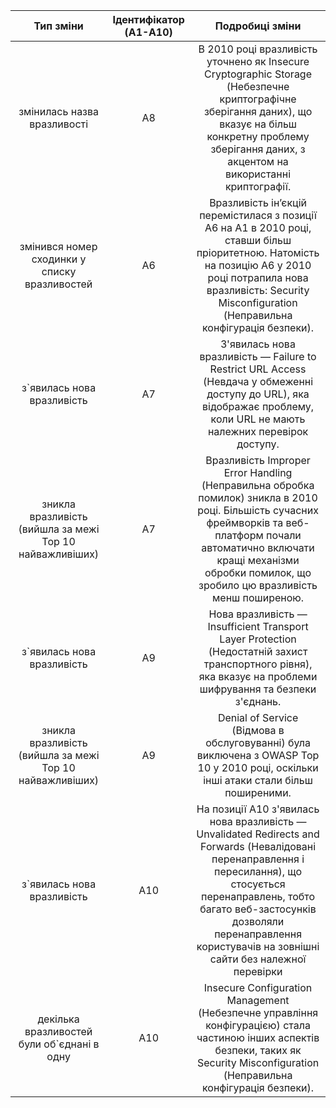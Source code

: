| Тип зміни | Ідентифікатор (A1-A10) | Подробиці зміни |
|:---:|:---:|:---:|
| змінилась назва вразливості | A8 | В 2010 році вразливість уточнено як Insecure Cryptographic Storage (Небезпечне криптографічне зберігання даних), що вказує на більш конкретну проблему зберігання даних, з акцентом на використанні криптографії. |
| змінився номер сходинки у списку вразливостей | A6 | Вразливість ін’єкцій перемістилася з позиції A6 на A1 в 2010 році, ставши більш пріоритетною. Натомість на позицію A6 у 2010 році потрапила нова вразливість: Security Misconfiguration (Неправильна конфігурація безпеки). |
| з`явилась нова вразливість | A7 | З'явилась нова вразливість — Failure to Restrict URL Access (Невдача у обмеженні доступу до URL), яка відображає проблему, коли URL не мають належних перевірок доступу. |
| зникла вразливість (вийшла за межі Top 10 найважливіших) | A7 | Вразливість Improper Error Handling (Неправильна обробка помилок) зникла в 2010 році. Більшість сучасних фреймворків та веб-платформ почали автоматично включати кращі механізми обробки помилок, що зробило цю вразливість менш поширеною. |
| з`явилась нова вразливість | A9 |  Нова вразливість — Insufficient Transport Layer Protection (Недостатній захист транспортного рівня), яка вказує на проблеми шифрування та безпеки з'єднань. |
| зникла вразливість (вийшла за межі Top 10 найважливіших) | A9 | Denial of Service (Відмова в обслуговуванні) була виключена з OWASP Top 10 у 2010 році, оскільки інші атаки стали більш поширеними. |
| з`явилась нова вразливість | A10 |  На позиції A10 з'явилась нова вразливість — Unvalidated Redirects and Forwards (Невалідовані перенаправлення і пересилання), що стосується перенаправлень, тобто багато веб-застосунків дозволяли перенаправлення користувачів на зовнішні сайти без належної перевірки |
| декілька вразливостей були об`єднані в одну| A10 | Insecure Configuration Management (Небезпечне управління конфігурацією) стала частиною інших аспектів безпеки, таких як Security Misconfiguration (Неправильна конфігурація безпеки). |

